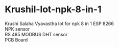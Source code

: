 # Krushil-lot-npk-8-in-1
Krushi Salaha Vyavastha Iot for npk 8 in 1
ESP 8266 	
NPK sensor 	 
RS 485 MODBUS 
DHT sensor 	 
PCB Board 	

